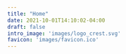 ```yaml
---
title: "Home"
date: 2021-10-01T14:10:02-04:00
draft: false
intro_image: 'images/logo_crest.svg'
favicon: 'images/favicon.ico'
---
```


